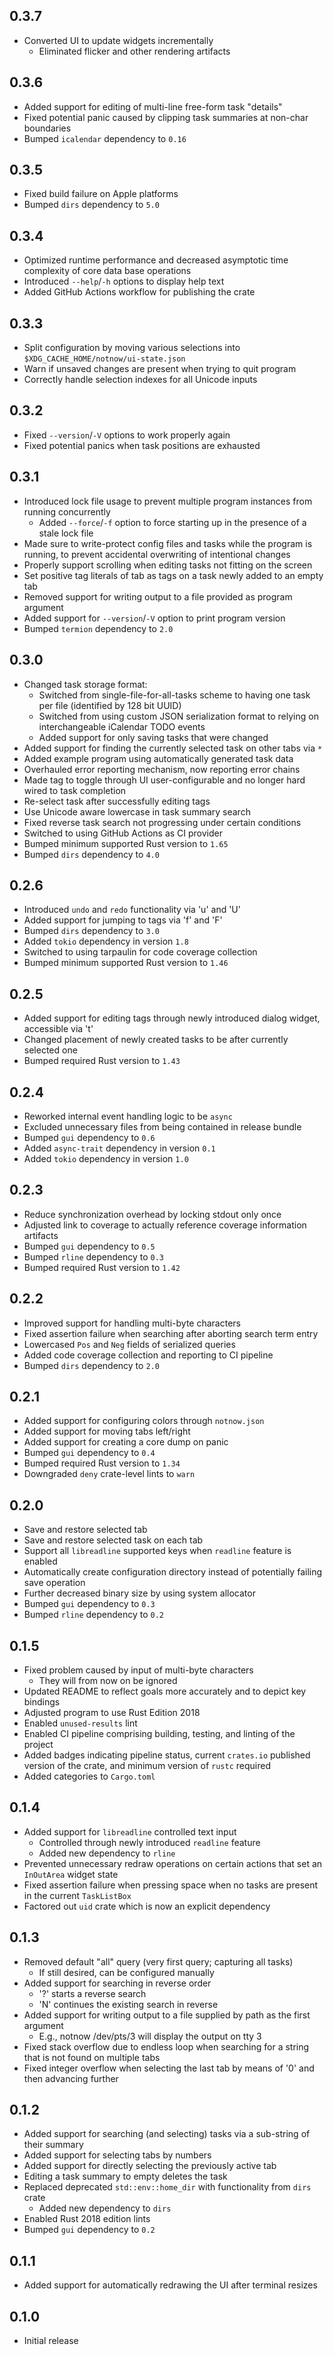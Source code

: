 0.3.7
-----
- Converted UI to update widgets incrementally
  - Eliminated flicker and other rendering artifacts


0.3.6
-----
- Added support for editing of multi-line free-form task "details"
- Fixed potential panic caused by clipping task summaries at non-char
  boundaries
- Bumped `icalendar` dependency to `0.16`


0.3.5
-----
- Fixed build failure on Apple platforms
- Bumped `dirs` dependency to `5.0`


0.3.4
-----
- Optimized runtime performance and decreased asymptotic time complexity
  of core data base operations
- Introduced `--help`/`-h` options to display help text
- Added GitHub Actions workflow for publishing the crate


0.3.3
-----
- Split configuration by moving various selections into
  `$XDG_CACHE_HOME/notnow/ui-state.json`
- Warn if unsaved changes are present when trying to quit program
- Correctly handle selection indexes for all Unicode inputs


0.3.2
-----
- Fixed `--version`/`-V` options to work properly again
- Fixed potential panics when task positions are exhausted


0.3.1
-----
- Introduced lock file usage to prevent multiple program instances from
  running concurrently
  - Added `--force`/`-f` option to force starting up in the presence of
    a stale lock file
- Made sure to write-protect config files and tasks while the program is
  running, to prevent accidental overwriting of intentional changes
- Properly support scrolling when editing tasks not fitting on the
  screen
- Set positive tag literals of tab as tags on a task newly added to an
  empty tab
- Removed support for writing output to a file provided as program
  argument
- Added support for `--version`/`-V` option to print program version
- Bumped `termion` dependency to `2.0`


0.3.0
-----
- Changed task storage format:
  - Switched from single-file-for-all-tasks scheme to having one task per
    file (identified by 128 bit UUID)
  - Switched from using custom JSON serialization format to relying on
    interchangeable iCalendar TODO events
  - Added support for only saving tasks that were changed
- Added support for finding the currently selected task on other tabs
  via `*`
- Added example program using automatically generated task data
- Overhauled error reporting mechanism, now reporting error chains
- Made tag to toggle through UI user-configurable and no longer hard
  wired to task completion
- Re-select task after successfully editing tags
- Use Unicode aware lowercase in task summary search
- Fixed reverse task search not progressing under certain conditions
- Switched to using GitHub Actions as CI provider
- Bumped minimum supported Rust version to `1.65`
- Bumped `dirs` dependency to `4.0`


0.2.6
-----
- Introduced `undo` and `redo` functionality via 'u' and 'U'
- Added support for jumping to tags via 'f' and 'F'
- Bumped `dirs` dependency to `3.0`
- Added `tokio` dependency in version `1.8`
- Switched to using tarpaulin for code coverage collection
- Bumped minimum supported Rust version to `1.46`


0.2.5
-----
- Added support for editing tags through newly introduced dialog widget,
  accessible via 't'
- Changed placement of newly created tasks to be after currently
  selected one
- Bumped required Rust version to `1.43`


0.2.4
-----
- Reworked internal event handling logic to be `async`
- Excluded unnecessary files from being contained in release bundle
- Bumped `gui` dependency to `0.6`
- Added `async-trait` dependency in version `0.1`
- Added `tokio` dependency in version `1.0`


0.2.3
-----
- Reduce synchronization overhead by locking stdout only once
- Adjusted link to coverage to actually reference coverage information
  artifacts
- Bumped `gui` dependency to `0.5`
- Bumped `rline` dependency to `0.3`
- Bumped required Rust version to `1.42`


0.2.2
-----
- Improved support for handling multi-byte characters
- Fixed assertion failure when searching after aborting search term entry
- Lowercased `Pos` and `Neg` fields of serialized queries
- Added code coverage collection and reporting to CI pipeline
- Bumped `dirs` dependency to `2.0`


0.2.1
-----
- Added support for configuring colors through `notnow.json`
- Added support for moving tabs left/right
- Added support for creating a core dump on panic
- Bumped `gui` dependency to `0.4`
- Bumped required Rust version to `1.34`
- Downgraded `deny` crate-level lints to `warn`


0.2.0
-----
- Save and restore selected tab
- Save and restore selected task on each tab
- Support all `libreadline` supported keys when `readline` feature is
  enabled
- Automatically create configuration directory instead of potentially
  failing save operation
- Further decreased binary size by using system allocator
- Bumped `gui` dependency to `0.3`
- Bumped `rline` dependency to `0.2`


0.1.5
-----
- Fixed problem caused by input of multi-byte characters
  - They will from now on be ignored
- Updated README to reflect goals more accurately and to depict key
  bindings
- Adjusted program to use Rust Edition 2018
- Enabled `unused-results` lint
- Enabled CI pipeline comprising building, testing, and linting of the
  project
- Added badges indicating pipeline status, current `crates.io` published
  version of the crate, and minimum version of `rustc` required
- Added categories to `Cargo.toml`


0.1.4
-----
- Added support for `libreadline` controlled text input
  - Controlled through newly introduced `readline` feature
  - Added new dependency to `rline`
- Prevented unnecessary redraw operations on certain actions that set
  an `InOutArea` widget state
- Fixed assertion failure when pressing space when no tasks are present
  in the current `TaskListBox`
- Factored out `uid` crate which is now an explicit dependency


0.1.3
-----
- Removed default "all" query (very first query; capturing all tasks)
  - If still desired, can be configured manually
- Added support for searching in reverse order
  - '?' starts a reverse search
  - 'N' continues the existing search in reverse
- Added support for writing output to a file supplied by path as the
  first argument
  - E.g., notnow /dev/pts/3 will display the output on tty 3
- Fixed stack overflow due to endless loop when searching for a string
  that is not found on multiple tabs
- Fixed integer overflow when selecting the last tab by means of '0' and
  then advancing further


0.1.2
-----
- Added support for searching (and selecting) tasks via a sub-string of
  their summary
- Added support for selecting tabs by numbers
- Added support for directly selecting the previously active tab
- Editing a task summary to empty deletes the task
- Replaced deprecated `std::env::home_dir` with functionality from
  `dirs` crate
  - Added new dependency to `dirs`
- Enabled Rust 2018 edition lints
- Bumped `gui` dependency to `0.2`


0.1.1
-----
- Added support for automatically redrawing the UI after terminal
  resizes


0.1.0
-----
- Initial release
